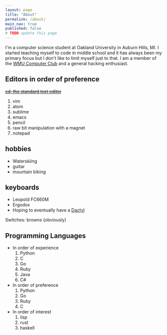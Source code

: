 ```yaml
---
layout: page
title: "About"
permalink: /about/
main_nav: true
published: false
# TODO update this page
---
```


I'm a computer science student at Oakland University in Auburn Hills, MI. I started teaching myself to code in middle school and it has always been my primary focus but I don't like to limit myself just to that. I am a member of the [WMU Computer Club](https://cclub.cs.wmich.edu/) and a general hacking enthusiast.

## Editors in order of preference

[<strike>ed, the standard text editor</strike>](http://www.gnu.org/fun/jokes/ed-msg.html)

1. vim
1. atom
1. sublime
1. emacs
1. pencil
1. raw bit manipulation with a magnet
1. notepad

## hobbies

- Waterskiing
- guitar
- mountain biking

## keyboards

- Leopold FC660M
- Ergodox
- Hoping to eventually have a [Dactyl](https://github.com/adereth/dactyl-keyboard)

Switches: browns (obviously)

## Programming Languages
- In order of experience
  1. Python
  1. C
  1. Go
  1. Ruby
  1. Java
  1. C#
- In order of preference
  1. Python
  1. Go
  1. Ruby
  1. C
- In order of interest
  1. lisp
  1. rust
  1. haskell
